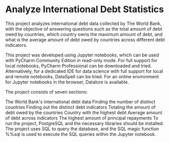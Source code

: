 # Analyze International Debt Statistics

This project analyzes international debt data collected by The World Bank, with the objective of answering questions such as the total amount of debt owed by countries, which country owns the maximum amount of debt, and what is the average amount of debt owed by countries across different debt indicators.

This project was developed using Jupyter notebooks, which can be used with PyCharm Community Edition in read-only mode. For full support for local notebooks, PyCharm Professional can be downloaded and tried. Alternatively, for a dedicated IDE for data science with full support for local and remote notebooks, DataSpell can be tried. For an online environment for Jupyter notebooks in the browser, Datalore is available.

The project consists of seven sections:

The World Bank's international debt data
Finding the number of distinct countries
Finding out the distinct debt indicators
Totaling the amount of debt owed by the countries
Country with the highest debt
Average amount of debt across indicators
The highest amount of principal repayments
To run the project, PostgreSQL and the necessary libraries should be installed. The project uses SQL to query the database, and the SQL magic function %%sql is used to execute the SQL queries within the Jupyter notebook.
